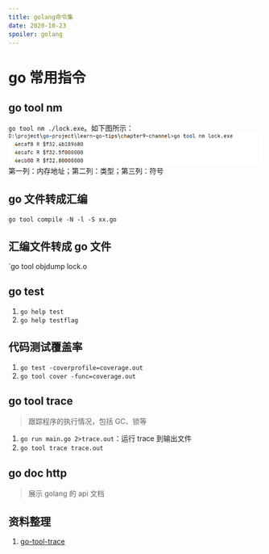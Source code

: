 ```yaml
---
title: golang命令集
date: 2020-10-23
spoiler: golang
---
```


# go 常用指令

## go tool nm

`go tool nm ./lock.exe`。如下图所示：
![image](./nm.png)
第一列：内存地址；第二列：类型；第三列：符号

## go 文件转成汇编

`go tool compile -N -l -S xx.go`

## 汇编文件转成 go 文件

`go tool objdump lock.o

## go test

1. `go help test`
2. `go help testflag`

## 代码测试覆盖率

1. `go test -coverprofile=coverage.out`
2. `go tool cover -func=coverage.out`

## go tool trace

> 跟踪程序的执行情况，包括 GC、锁等

1. `go run main.go 2>trace.out`：运行 trace 到输出文件
2. `go tool trace trace.out`

## go doc http

> 展示 golang 的 api 文档

## 资料整理

1. [go-tool-trace](https://eddycjy.gitbook.io/golang/di-9-ke-gong-ju/go-tool-trace)
